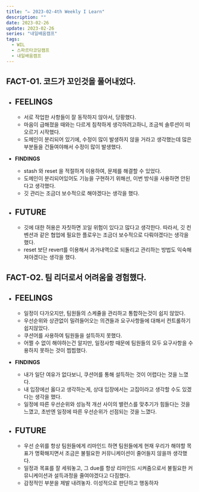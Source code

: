 ```yaml
---
title: "✏️ 2023-02-4th Weekly I Learn"
description: ""
date: 2023-02-26
update: 2023-02-26
series: "내일배움캠프"
tags:
  - WIL
  - 스파르타코딩캠프
  - 내일배움캠프
---
```


## FACT-O1. 코드가 꼬인것을 풀어내었다.

- ## **FEELINGS**

  - 서로 작업한 사항들이 잘 동작하지 않아서, 당황했다.
  - 마음이 급해졌을 때와는 다르게 침착하게 생각하려고하니, 조금씩 솔루션이 떠오르기 시작했다.
  - 도메인이 분리되어 있기에, 수정이 많이 발생하지 않을 거라고 생각했는데 많은 부분들을 건들여야해서 수정이 많이 발생했다.

- **FINDINGS**

  - stash 와 reset 을 적절하게 이용하여, 문제를 해결할 수 있었다.
  - 도메인이 분리되어있어도 기능을 구현하기 위해선, 이번 방식을 사용하면 안된다고 생각했다.
  - 깃 관리는 조금더 보수적으로 해야겠다는 생각을 했다.

- ## **FUTURE**
  - 깃에 대한 허용은 자칫하면 꼬일 위험이 있다고 많다고 생각한다. 따라서, 깃 컨벤션과 같은 협업에 필요한 플로우는 조금더 보수적으로 다뤄야겠다는 생각을 했다.
  - reset 보단 revert를 이용해서 과거내역으로 되돌리고 관리하는 방법도 익숙해져야겠다는 생각을 했다.

## FACT-O2. 팀 리더로서 어려움을 경험했다.

- ## **FEELINGS**

  - 일정이 다가오지만, 팀원들의 스케쥴을 관리하고 통합하는것이 쉽지 않았다.
  - 우선순위와 상관없이 밀려들어오는 의견들과 요구사항들에 대해서 컨트롤하기 쉽지않았다.
  - 쿠션어를 사용하여 팀원들을 설득하지 못했다.
  - 어쩔 수 없이 해야하는건 알지만, 일정사항 때문에 팀원들의 모두 요구사항을 수용하지 못하는 것이 찝찝했다.

- **FINDINGS**

  - 내가 일단 여유가 없다보니, 쿠션어를 통해 설득하는 것이 어렵다는 것을 느꼈다.
  - 내 입장에선 옳다고 생각하는게, 상대 입장에서는 고집이라고 생각할 수도 있겠다는 생각을 했다.
  - 일정에 따른 우선순위와 성능적 개선 사이의 밸런스를 맞추기가 힘들다는 것을 느꼈고, 초반엔 일정에 따른 우선순위가 선점되는 것을 느꼈다.

- ## **FUTURE**
  - 우선 순위를 항상 팀원들에게 리마인드 하면 팀원들에게 현재 우리가 해야할 목표가 명확해지면서 조금은 불필요한 커뮤니케이션이 줄어들지 않을까 생각했다.
  - 일정과 목표를 잘 세워놓고, 그 due를 항상 리마인드 시켜줌으로서 불필요한 커뮤니케이션과 설득과정을 줄여야겠다고 다짐했다.
  - 감정적인 부분을 제발 내려놓자. 이성적으로 판단하고 행동하자
